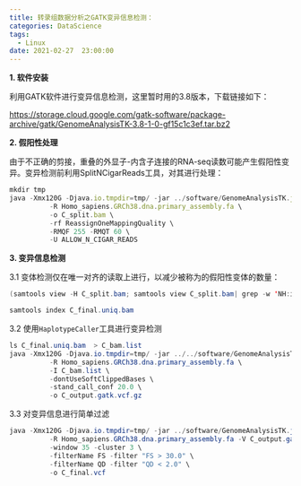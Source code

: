 ```yaml
---
title: 转录组数据分析之GATK变异信息检测：
categories: DataScience
tags:
  - Linux
date: 2021-02-27  23:00:00
---
```


**1. 软件安装**

利用GATK软件进行变异信息检测，这里暂时用的3.8版本，下载链接如下：

https://storage.cloud.google.com/gatk-software/package-archive/gatk/GenomeAnalysisTK-3.8-1-0-gf15c1c3ef.tar.bz2 

**2. 假阳性处理**

由于不正确的剪接，重叠的外显子-内含子连接的RNA-seq读数可能产生假阳性变异。变异检测前利用SplitNCigarReads工具，对其进行处理：

   ```javascript
   mkdir tmp 
   java -Xmx120G -Djava.io.tmpdir=tmp/ -jar ../software/GenomeAnalysisTK.jar -T SplitNCigarReads \
             -R Homo_sapiens.GRCh38.dna.primary_assembly.fa \              -I C_Aligned.sortedByCoord.out.bam \
             -o C_split.bam \
             -rf ReassignOneMappingQuality \
             -RMQF 255 -RMQT 60 \
             -U ALLOW_N_CIGAR_READS
   ```
**3. 变异信息检测**

3.1 变体检测仅在唯一对齐的读取上进行，以减少被称为的假阳性变体的数量：

```java
(samtools view -H C_split.bam; samtools view C_split.bam| grep -w 'NH:i:1')| samtools view -Sb -  > C_final.uniq.bam

samtools index C_final.uniq.bam
```
3.2  使用`HaplotypeCaller`工具进行变异检测

```java
ls C_final.uniq.bam  > C_bam.list
java -Xmx120G -Djava.io.tmpdir=tmp/ -jar ../../software/GenomeAnalysisTK.jar -T HaplotypeCaller \
          -R Homo_sapiens.GRCh38.dna.primary_assembly.fa \
          -I C_bam.list \
          -dontUseSoftClippedBases \
          -stand_call_conf 20.0 \
          -o C_output.gatk.vcf.gz
```
3.3 对变异信息进行简单过滤

```java
java -Xmx120G -Djava.io.tmpdir=tmp/ -jar ../software/GenomeAnalysisTK.jar -T VariantFiltration \
          -R Homo_sapiens.GRCh38.dna.primary_assembly.fa -V C_output.gatk.vcf.gz \
          -window 35 -cluster 3 \
          -filterName FS -filter "FS > 30.0" \
          -filterName QD -filter "QD < 2.0" \
          -o C_final.vcf
```